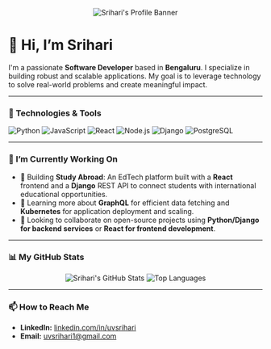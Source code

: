 <p align="center">
  <img alt="Srihari's Profile Banner" src="https://github.com/user-attachments/assets/1f456956-2137-4d93-b27d-917dcb772b0d" />
</p>

# 👋 Hi, I’m Srihari

I'm a passionate **Software Developer** based in **Bengaluru**. I specialize in building robust and scalable applications. My goal is to leverage technology to solve real-world problems and create meaningful impact.

---

### 🔧 Technologies & Tools

![Python](https://img.shields.io/badge/Python-3776AB?style=for-the-badge&logo=python&logoColor=white)
![JavaScript](https://img.shields.io/badge/JavaScript-F7DF1E?style=for-the-badge&logo=javascript&logoColor=black)
![React](https://img.shields.io/badge/React-20232A?style=for-the-badge&logo=react&logoColor=61DAFB)
![Node.js](https://img.shields.io/badge/Node.js-339933?style=for-the-badge&logo=nodedotjs&logoColor=white)
![Django](https://img.shields.io/badge/Django-092E20?style=for-the-badge&logo=django&logoColor=white)
![PostgreSQL](https://img.shields.io/badge/PostgreSQL-316192?style=for-the-badge&logo=postgresql&logoColor=white)

---

### 🌱 I’m Currently Working On

- 🔭 Building **Study Abroad**: An EdTech platform built with a **React** frontend and a **Django** REST API to connect students with international educational opportunities.
- 🌱 Learning more about **GraphQL** for efficient data fetching and **Kubernetes** for application deployment and scaling.
- 👯 Looking to collaborate on open-source projects using **Python/Django for backend services** or **React for frontend development**.

---

### 📊 My GitHub Stats

<p align="center">
  <img src="https://github-readme-stats.vercel.app/api?username=srihariuv1&show_icons=true&theme=tokyonight" alt="Srihari's GitHub Stats" />
  <img src="https://github-readme-stats.vercel.app/api/top-langs/?username=srihariuv1&layout=compact&theme=tokyonight" alt="Top Languages" />
</p>

---

### 📫 How to Reach Me

- **LinkedIn:** [linkedin.com/in/uvsrihari](https://www.linkedin.com/in/uvsrihari)
- **Email:** [uvsrihari1@gmail.com](mailto:uvsrihari1@gmail.com)
